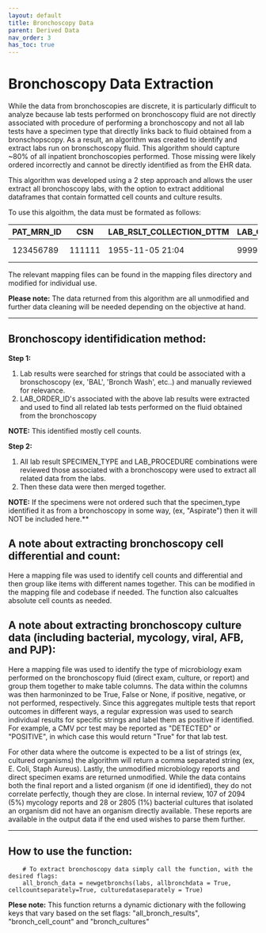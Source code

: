 ```yaml
---
layout: default
title: Bronchoscopy Data
parent: Derived Data
nav_order: 3
has_toc: true
---
```


# Bronchoscopy Data Extraction 

While the data from bronchoscopies are discrete, it is particularly difficult to analyze because lab tests performed on bronchoscopy fluid are not directly associated with procedure of performing a bronchoscopy and not all lab tests have a specimen type that directly links back to fluid obtained from a bronschopscopy. As a result, an algorithm was created to identify and extract labs run on bronschoscopy fluid. This algorithm should capture ~80% of all inpatient bronchoscopies performed. Those missing were likely ordered incorrectly and cannot be directly identified as from the EHR data. 

This algorithm was developed using a 2 step approach and allows the user extract all bronchoscopy labs, with the option to extract additional dataframes that contain formatted cell counts and culture results. 

To use this algoithm, the data must be formated as follows:

|PAT_MRN_ID|CSN|LAB_RSLT_COLLECTION_DTTM|LAB_ORDER_ID|SPECIMEN_TYPE|LAB_PROCEDURE|LAB_TEST|LAB_RSLT_VALUE|LAB_RSLT_UOM
|:--|---|---|---|---|---|---|---|---|
|123456789|111111|1955-11-05 21:04|99999|Bronchial|Pneumonia PCR|METAPNEUMOVIRUS PCR|POSITIVE|NaN|

The relevant mapping files can be found in the mapping files directory and modified for individual use.

**Please note:** The data returned from this algorithm are all unmodified and further data cleaning will be needed depending on the objective at hand.

***

## Bronchoscopy identifidication method:

**Step 1:**

1. Lab results were searched for strings that could be associated with a bronschoscopy (ex, 'BAL', 'Bronch Wash', etc..) and manually reviewed for relevance. 
2. LAB_ORDER_ID's associated with the above lab results were extracted and used to find all related lab tests performed on the fluid obtained from the bronchoscopy

**NOTE:** This identified mostly cell counts.

**Step 2:**

1. All lab result SPECIMEN_TYPE and LAB_PROCEDURE combinations were reviewed those associated with a bronchoscopy were used to extract all related data from the labs. 
2. Then these data were then merged together. 

**NOTE:** If the specimens were not ordered such that the specimen_type identified it as from a bronchoscopy in some way, (ex, "Aspirate") then it will NOT be included here.**

## A note about extracting bronchoscopy cell differential and count:
Here a mapping file was used to identify cell counts and differential and then group like items with different names together. This can be modified in the mapping file and codebase if needed. The function also calcualtes absolute cell counts as needed.

## A note about extracting bronchoscopy culture data (including bacterial, mycology, viral, AFB, and PJP):
Here a mapping file was used to identify the type of microbiology exam performed on the bronchoscopy fluid (direct exam, culture, or report) and group them together to make table columns. The data within the columns was then harmoninzed to be True, False or None, if positive, negative, or not performed, respectively. Since this aggregates multiple tests that report outcomes in different ways, a regular expression was used to search individual results for specific strings and label them as positive if identified. For example, a CMV pcr test may be reported as "DETECTED" or "POSITIVE", in which case this would return "True" for that lab test. 

For other data where the outcome is expected to be a list of strings (ex, cultured organisms) the algorithm will return a comma separated string (ex, E. Coli, Staph Aureus). Lastly, the unmodified microbiology reports and direct specimen exams are returned unmodified. While the data contains both the final report and a listed organism (if one id identified), they do not correlate perfectly, though they are close. In internal review, 107 of 2094 (5%) mycology reports and 28 or 2805 (1%) bacterial cultures that isolated an organism did not have an organism directly available. These reports are available in the output data if the end used wishes to parse them further. 

***

## How to use the function:
		# To extract bronchoscopy data simply call the function, with the desired flags:
		all_bronch_data = newgetbronchs(labs, allbronchdata = True, cellcountseparately=True, culturedataseparately = True)

**Plese note:** This function returns a dynamic dictionary with the following keys that vary based on the set flags: "all_bronch_results", "bronch_cell_count" and "bronch_cultures"
		

		
